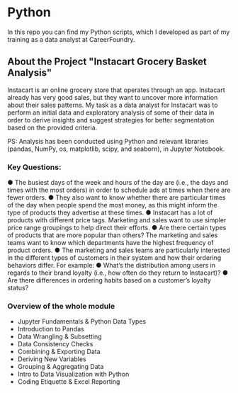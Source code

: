 # Python
In this repo you can find my Python scripts, which I developed as part of my training as a data analyst at CareerFoundry.

## About the Project "Instacart Grocery Basket Analysis"
Instacart is an online grocery store that operates through an app. Instacart already has very good sales, but they want to uncover more information about their sales patterns. My task as a data analyst for Instacart was to perform an initial data and exploratory analysis of some of their data in order to derive insights and suggest strategies for better segmentation based on the provided criteria.

PS: Analysis has been conducted using Python and relevant libraries (pandas, NumPy, os, matplotlib, scipy, and seaborn), in Jupyter Notebook. 

### Key Questions: 
● The busiest days of the week and hours of the day are (i.e., the days and times with the most orders) in order to schedule ads at times when there are fewer orders.
● They also want to know whether there are particular times of the day when people spend the most money, as this might inform the type of products they advertise at these times.
● Instacart has a lot of products with different price tags. Marketing and sales want to use simpler price range groupings to help direct their efforts.
● Are there certain types of products that are more popular than others? The marketing and sales teams want to know which departments have the highest frequency of product orders.
● The marketing and sales teams are particularly interested in the different types of
customers in their system and how their ordering behaviors differ. For example:
● What’s the distribution among users in regards to their brand loyalty (i.e., how often do they return to Instacart)?
● Are there differences in ordering habits based on a customer’s loyalty status?



### Overview of the whole module 

* Jupyter Fundamentals & Python Data Types
* Introduction to Pandas
* Data Wrangling & Subsetting
* Data Consistency Checks
* Combining & Exporting Data
* Deriving New Variables
* Grouping & Aggregating Data
* Intro to Data Visualization with Python
* Coding Etiquette & Excel Reporting
